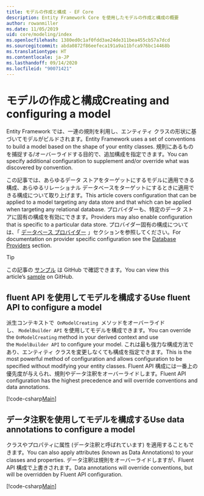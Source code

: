 ```yaml
---
title: モデルの作成と構成 - EF Core
description: Entity Framework Core を使用したモデルの作成と構成の概要
author: rowanmiller
ms.date: 11/05/2019
uid: core/modeling/index
ms.openlocfilehash: 1380ed0c1af0fdd3ae24de311bea455cb57a7dcd
ms.sourcegitcommit: abda0872f86eefeca191a9a11bfca976bc14468b
ms.translationtype: HT
ms.contentlocale: ja-JP
ms.lasthandoff: 09/14/2020
ms.locfileid: "90071421"
---
```

# <a name="creating-and-configuring-a-model"></a><span data-ttu-id="bb7f4-103">モデルの作成と構成</span><span class="sxs-lookup"><span data-stu-id="bb7f4-103">Creating and configuring a model</span></span>

<span data-ttu-id="bb7f4-104">Entity Framework では、一連の規則を利用し、エンティティ クラスの形状に基づいてモデルがビルドされます。</span><span class="sxs-lookup"><span data-stu-id="bb7f4-104">Entity Framework uses a set of conventions to build a model based on the shape of your entity classes.</span></span> <span data-ttu-id="bb7f4-105">規則にあるものを捕捉する/オーバーライドする目的で、追加構成を指定できます。</span><span class="sxs-lookup"><span data-stu-id="bb7f4-105">You can specify additional configuration to supplement and/or override what was discovered by convention.</span></span>

<span data-ttu-id="bb7f4-106">この記事では、あらゆるデータ ストアをターゲットにするモデルに適用できる構成、あらゆるリレーショナル データベースをターゲットにするときに適用できる構成について取り上げます。</span><span class="sxs-lookup"><span data-stu-id="bb7f4-106">This article covers configuration that can be applied to a model targeting any data store and that which can be applied when targeting any relational database.</span></span> <span data-ttu-id="bb7f4-107">プロバイダーも、特定のデータ ストアに固有の構成を有効にできます。</span><span class="sxs-lookup"><span data-stu-id="bb7f4-107">Providers may also enable configuration that is specific to a particular data store.</span></span> <span data-ttu-id="bb7f4-108">プロバイダー固有の構成については、「 [データベース プロバイダー](xref:core/providers/index) 」セクションを参照してください。</span><span class="sxs-lookup"><span data-stu-id="bb7f4-108">For documentation on provider specific configuration see the [Database Providers](xref:core/providers/index) section.</span></span>

> [!TIP]  
> <span data-ttu-id="bb7f4-109">この記事の [サンプル](https://github.com/dotnet/EntityFramework.Docs/tree/master/samples) は GitHub で確認できます。</span><span class="sxs-lookup"><span data-stu-id="bb7f4-109">You can view this article’s [sample](https://github.com/dotnet/EntityFramework.Docs/tree/master/samples) on GitHub.</span></span>

## <a name="use-fluent-api-to-configure-a-model"></a><span data-ttu-id="bb7f4-110">fluent API を使用してモデルを構成する</span><span class="sxs-lookup"><span data-stu-id="bb7f4-110">Use fluent API to configure a model</span></span>

<span data-ttu-id="bb7f4-111">派生コンテキストで  `OnModelCreating`  メソッドをオーバーライドし、 `ModelBuilder API` を使用してモデルを構成できます。</span><span class="sxs-lookup"><span data-stu-id="bb7f4-111">You can override the `OnModelCreating` method in your derived context and use the `ModelBuilder API` to configure your model.</span></span> <span data-ttu-id="bb7f4-112">これは最も強力な構成方法であり、エンティティ クラスを変更しなくても構成を指定できます。</span><span class="sxs-lookup"><span data-stu-id="bb7f4-112">This is the most powerful method of configuration and allows configuration to be specified without modifying your entity classes.</span></span> <span data-ttu-id="bb7f4-113">Fluent API 構成には一番上の優先度が与えられ、規則やデータ注釈をオーバーライドします。</span><span class="sxs-lookup"><span data-stu-id="bb7f4-113">Fluent API configuration has the highest precedence and will override conventions and data annotations.</span></span>

[!code-csharp[Main](../../../samples/core/Modeling/FluentAPI/Required.cs?highlight=12-14)]

## <a name="use-data-annotations-to-configure-a-model"></a><span data-ttu-id="bb7f4-114">データ注釈を使用してモデルを構成する</span><span class="sxs-lookup"><span data-stu-id="bb7f4-114">Use data annotations to configure a model</span></span>

<span data-ttu-id="bb7f4-115">クラスやプロパティに属性 (データ注釈と呼ばれています) を適用することもできます。</span><span class="sxs-lookup"><span data-stu-id="bb7f4-115">You can also apply attributes (known as Data Annotations) to your classes and properties.</span></span> <span data-ttu-id="bb7f4-116">データ注釈は規則をオーバーライドしますが、Fluent API 構成で上書きされます。</span><span class="sxs-lookup"><span data-stu-id="bb7f4-116">Data annotations will override conventions, but will be overridden by Fluent API configuration.</span></span>

[!code-csharp[Main](../../../samples/core/Modeling/DataAnnotations/Required.cs?highlight=15)]

